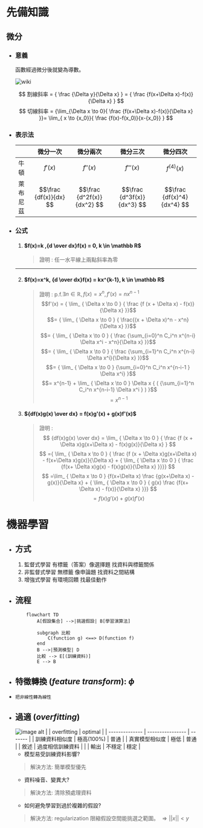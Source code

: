 先備知識
===

## 微分

- ### 意義

    函數經過微分後就變為導數。
    
    ![wiki](https://upload.wikimedia.org/wikipedia/commons/thumb/d/de/Derivative_-_geometric_meaning.svg/300px-Derivative_-_geometric_meaning.svg.png)

    $$
    割線斜率 = { \frac {\Delta y}{\Delta x} } = { \frac {f(x+\Delta x)-f(x)}{\Delta x} }
    $$
    $$
    切線斜率 = {\lim_{\Delta x \to 0}{ \frac {f(x+\Delta x)-f(x)}{\Delta x} }}= \lim_{ x \to {x_0}}{ \frac {f(x)-f(x_0)}{x-{x_0}} }
    $$
    
- ### 表示法
    

    |        | 微分一次 | 微分兩次 | 微分三次 | 微分四次 |
    | ------ | ------- | ------- | ------ | ------ |
    | 牛頓    | $$f'(x)$$ | $$f''(x)$$ | $$f'''(x)$$ | $$f^{(4)}(x)$$ |
    |萊布尼茲| $$\frac {df(x)}{dx} $$ | $$\frac {d^2f(x)}{dx^2} $$ | $$\frac {d^3f(x)}{dx^3} $$ | $$\frac {df(x)^4}{dx^4} $$ |

- ### 公式
    1. #### $f(x)=k ,{d \over dx}f(x) = 0, k \in \mathbb R$
        > 證明 :
            任一水平線上兩點斜率為零

    ---

    2. #### $f(x)=x^k, {d \over dx}f(x) = kx^{k-1}, k \in \mathbb R$
        > 證明 :
            p.f.$\exists n \in \mathbb R, f(x) = x^n, f'(x) = nx^{n-1}$
            $$f'(x) = { \lim_ { \Delta x \to 0 } { \frac {f (x + \Delta x) - f(x)}{\Delta x} }}$$
            $$= { \lim_ { \Delta x \to 0 } { \frac{(x + \Delta x)^n - x^n}{\Delta x} }}$$
            $$= { \lim_ { \Delta x \to 0 } { \frac {\sum_{i=0}^n C_i^n x^{n-i} \Delta x^i - x^n}{\Delta x} }}$$
            $$= { \lim_ { \Delta x \to 0 } { \frac {\sum_{i=1}^n C_i^n x^{n-i} \Delta x^i}{\Delta x} }}$$
            $$= { \lim_ { \Delta x \to 0 } {\sum_{i=0}^n C_i^n x^{n-i-1 } \Delta x^i} }$$
            $$= x^{n-1} + \lim_ { \Delta x \to 0 } \Delta x { ( {\sum_{i=1}^n C_i^n x^{n-i-1} \Delta x^i } ) }$$
            $$=  x^{n-1} $$
    3. #### ${df(x)g(x) \over dx} = f(x)g'(x) + g(x)f'(x)$
        > 證明 :
            $$
            {df(x)g(x) \over dx} = \lim_ { \Delta x \to 0 } { \frac {f (x + \Delta x)g(x+\Delta x) - f(x)g(x)}{\Delta x} }
            $$
            $$
            ={ \lim_ { \Delta x \to 0 } { \frac {f (x + \Delta x)g(x+\Delta x) - f(x+\Delta x)g(x)}{\Delta x} + { \lim_ { \Delta x \to 0 } { \frac  {f(x+ \Delta x)g(x) - f(x)g(x)}{\Delta x} }}}}
            $$
            $$
            =\lim_ { \Delta x \to 0 } {f(x+\Delta x) \frac {g(x+\Delta x) - g(x)}{\Delta x} + { \lim_ { \Delta x \to 0 } { g(x) \frac  {f(x+ \Delta x) - f(x)}{\Delta x} }}}
            $$
            $$ = f(x)g'(x) + g(x)f'(x) $$
            
機器學習
===
- ## 方式
    1. 監督式學習
        有標籤（答案）像選擇題  找資料與標籤關係
    2. 非監督式學習
        無標籤  像申論題  找資料之間結構
    3. 增強式學習
        有環境回饋  找最佳動作
- ## 流程
    ```mermaid
        flowchart TD
            A[假設集合] -->|挑選假設| B[學習演算法]
            
            subgraph 比較
                C(function g) <==> D(function f)
            end
            B -->|預測模型| D
            比較 --> E[(訓練資料)]
            E --> B
    ```
- ## 特徵轉換 (*feature transform*): $\phi$
*     把非線性轉為線性

- ## 過適 (*overfitting*)
    ![image alt](https://encrypted-tbn0.gstatic.com/images?q=tbn:ANd9GcR_ZLkva1yaLO7v-JANBVMV7p31gfw-WXsuOw&usqp=CAU)
    |                | overfitting      | optimal |
    | -------------- | ---------------- | ------- |
    | 訓練資料相似度 | 極高(100%)       | 普通    |
    | 真實模型相似度 | 極低             | 普通    |
    | 敘述           | 過度相信訓練資料 |         |
    | 輸出           | 不穩定           | 穩定    |
    * 模型易受訓練資料影響?
    > 解決方法: 簡單模型優先
    * 資料噪音、變異大?
    > 解決方法: 清除預處理資料
    * 如何避免學習到過於複雜的假設?
    > 解決方法: regularization
        限縮假設空間能挑選之範圍。
        $\Rightarrow ||x|| < y$